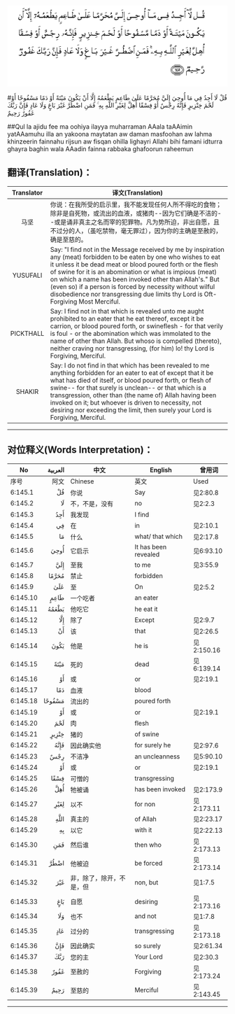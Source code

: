 ![006:145](images/006_145.gif)

#قُلْ لَا أَجِدُ فِي مَا أُوحِيَ إِلَيَّ مُحَرَّمًا عَلَىٰ طَاعِمٍ يَطْعَمُهُ إِلَّا أَنْ يَكُونَ مَيْتَةً أَوْ دَمًا مَسْفُوحًا أَوْ لَحْمَ خِنْزِيرٍ فَإِنَّهُ رِجْسٌ أَوْ فِسْقًا أُهِلَّ لِغَيْرِ اللَّهِ بِهِ ۚ فَمَنِ اضْطُرَّ غَيْرَ بَاغٍ وَلَا عَادٍ فَإِنَّ رَبَّكَ غَفُورٌ رَحِيمٌ

##Qul la ajidu fee ma oohiya ilayya muharraman AAala taAAimin yatAAamuhu illa an yakoona maytatan aw daman masfoohan aw lahma khinzeerin fainnahu rijsun aw fisqan ohilla lighayri Allahi bihi famani idturra ghayra baghin wala AAadin fainna rabbaka ghafoorun raheemun 

## 翻译(Translation)：

| Translator | 译文(Translation)                                            |
| :--------: | ------------------------------------------------------------ |
|    马坚    | 你说：在我所受的启示里，我不能发现任何人所不得吃的食物；除非是自死物，或流出的血液，或猪肉--因为它们确是不洁的--或是诵非真主之名而宰的犯罪物。凡为势所迫，非出自愿，且不过分的人，（虽吃禁物，毫无罪过），因为你的主确是至赦的，确是至慈的。 |
|  YUSUFALI  | Say: "I find not in the Message received by me by inspiration any (meat) forbidden to be eaten by one who wishes to eat it unless it be dead meat or blood poured forth or the flesh of swine for it is an abomination or what is impious (meat) on which a name has been invoked other than Allah's." But (even so) if a person is forced by necessity without wilful disobedience nor transgressing due limits thy Lord is Oft-Forgiving Most Merciful. |
| PICKTHALL  | Say: I find not in that which is revealed unto me aught prohibited to an eater that he eat thereof, except it be carrion, or blood poured forth, or swineflesh - for that verily is foul - or the abomination which was immolated to the name of other than Allah. But whoso is compelled (thereto), neither craving nor transgressing, (for him) lo! thy Lord is Forgiving, Merciful. |
|   SHAKIR   | Say: I do not find in that which has been revealed to me anything forbidden for an eater to eat of except that it be what has died of itself, or blood poured forth, or flesh of swine-- for that surely is unclean-- or that which is a transgression, other than (the name of) Allah having been invoked on it; but whoever is driven to necessity, not desiring nor exceeding the limit, then surely your Lord is Forgiving, Merciful. |

---

## 对位释义(Words Interpretation)：

| No   | العربية | 中文    | English | 曾用词 |
| ---- | ------: | ------- | ------- | ------ |
| 序号 |    阿文 | Chinese | 英文    | Used   |
| 6:145.1  | قُلْ     | 你说                     | Say                  | 见2:80.8   |
| 6:145.2  | لَا     | 不，不是，没有           | no                   | 见2:2.3    |
| 6:145.3  | أَجِدُ    | 我发现                   | I find               |            |
| 6:145.4  | فِي     | 在                       | in                   | 见2:10.1   |
| 6:145.5  | مَا     | 什么                     | what/ that which     | 见2:17.8   |
| 6:145.6  | أُوحِيَ   | 它启示                   | It has been revealed | 见6:93.10  |
| 6:145.7  | إِلَيَّ    | 至我                     | to me                | 见3:55.9   |
| 6:145.8  | مُحَرَّمًا  | 禁止                     | forbidden            |            |
| 6:145.9  | عَلَىٰ    | 至                       | On                   | 见2:5.2    |
| 6:145.10 | طَاعِمٍ   | 一个吃者                 | an eater             |            |
| 6:145.11 | يَطْعَمُهُ  | 他吃它                   | he eat it            |            |
| 6:145.12 | إِلَّا    | 除了                     | Except               | 见2:9.7    |
| 6:145.13 | أَنْ     | 该                       | that                 | 见2:26.5   |
| 6:145.14 | يَكُونَ   | 他是                     | he is                | 见2:150.16 |
| 6:145.15 | مَيْتَةً   | 死的                     | dead                 | 见6:139.14 |
| 6:145.16 | أَوْ     | 或                       | or                   | 见2:19.1   |
| 6:145.17 | دَمًا    | 血液                     | blood                |            |
| 6:145.18 | مَسْفُوحًا | 流出的                   | poured forth         |            |
| 6:145.19 | أَوْ     | 或                       | or                   | 见2:19.1   |
| 6:145.20 | لَحْمَ    | 肉                       | flesh                |            |
| 6:145.21 | خِنْزِيرٍ  | 猪的                     | of swine             |            |
| 6:145.22 | فَإِنَّهُ   | 因此确实他               | for surely he        | 见2:97.6   |
| 6:145.23 | رِجْسٌ    | 不洁净                   | an uncleanness | 见5:90.10  |
| 6:145.24 | أَوْ     | 或                       | or                   | 见2:19.1   |
| 6:145.25 | فِسْقًا   | 可憎的                   | transgressing        |            |
| 6:145.26 | أُهِلَّ    | 牠被诵                   | has been invoked     | 见2:173.9  |
| 6:145.27 | لِغَيْرِ   | 以不                     | for non              | 见2:173.11 |
| 6:145.28 | اللَّهِ   | 真主的                   | of Allah             | 见2:23.17  |
| 6:145.29 | بِهِ     | 以它                     | with it              | 见2:22.13  |
| 6:145.30 | فَمَنِ    | 然后谁                   | then who             | 见2:173.13 |
| 6:145.31 | اضْطُرَّ   | 他被迫                   | be forced            | 见2:173.14 |
| 6:145.32 | غَيْرَ    | 非，除了，除开，不是，但 | non, but             | 见1:7.5    |
| 6:145.33 | بَاغٍ    | 自愿                     | desiring             | 见2:173.16 |
| 6:145.34 | وَلَا    | 也不                     | and not              | 见1:7.8    |
| 6:145.35 | عَادٍ    | 过分的                   | transgressing        | 见2:173.18 |
| 6:145.36 | فَإِنَّ    | 因此确实                 | so surely            | 见2:61.34  |
| 6:145.37 | رَبَّكَ    | 您的主                   | Your Lord            | 见2:30.3   |
| 6:145.38 | غَفُورٌ   | 至赦的                   | Forgiving            | 见2:173.24 |
| 6:145.39 | رَحِيمٌ   | 至慈的                   | Merciful             | 见2:143.45 |

---
